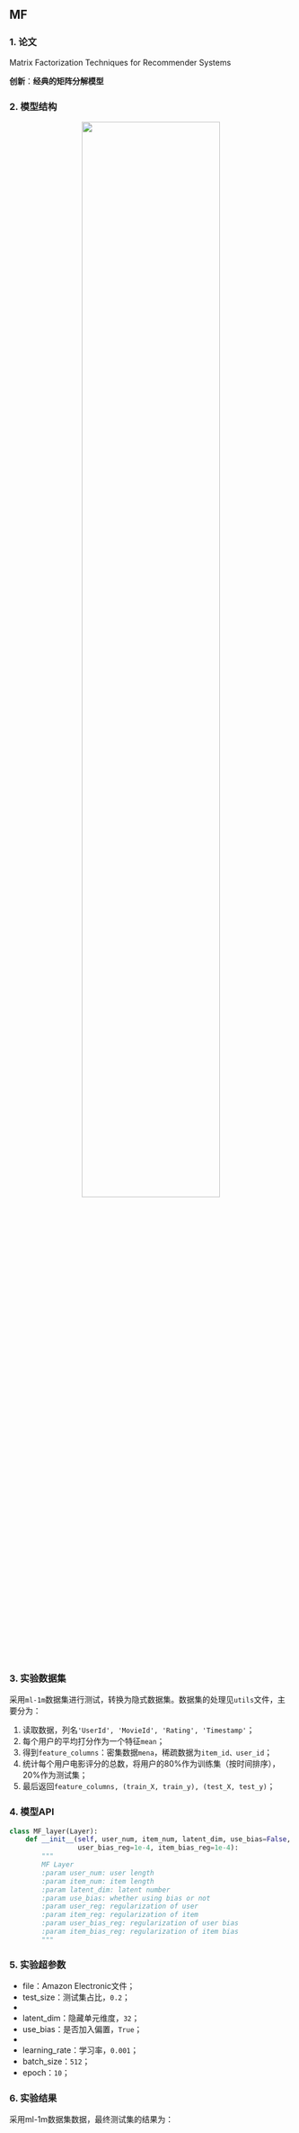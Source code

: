 ## MF

### 1. 论文
 Matrix Factorization Techniques for Recommender Systems

**创新**：**经典的矩阵分解模型**  



### 2. 模型结构

<div align=center><img src="https://cdn.jsdelivr.net/gh/BlackSpaceGZY/cdn/img/tf_14.png" width="70%;" style="float:center"/></div>



### 3. 实验数据集

采用`ml-1m`数据集进行测试，转换为隐式数据集。数据集的处理见`utils`文件，主要分为：
1. 读取数据，列名`'UserId', 'MovieId', 'Rating', 'Timestamp'`；
2. 每个用户的平均打分作为一个特征`mean`；
3. 得到`feature_columns`：密集数据`mena`，稀疏数据为`item_id、user_id`；
4. 统计每个用户电影评分的总数，将用户的80%作为训练集（按时间排序），20%作为测试集；
5. 最后返回`feature_columns, (train_X, train_y), (test_X, test_y)`；



### 4. 模型API

```python
class MF_layer(Layer):
    def __init__(self, user_num, item_num, latent_dim, use_bias=False, user_reg=1e-4, item_reg=1e-4,
                 user_bias_reg=1e-4, item_bias_reg=1e-4):
        """
        MF Layer
        :param user_num: user length
        :param item_num: item length
        :param latent_dim: latent number
        :param use_bias: whether using bias or not
        :param user_reg: regularization of user
        :param item_reg: regularization of item
        :param user_bias_reg: regularization of user bias
        :param item_bias_reg: regularization of item bias
        """
```



### 5. 实验超参数

- file：Amazon Electronic文件；
- test_size：测试集占比，`0.2`；
- 
- latent_dim：隐藏单元维度，`32`；
- use_bias：是否加入偏置，`True`；
- 
- learning_rate：学习率，`0.001`；
- batch_size：`512`；
- epoch：`10`；



### 6. 实验结果

采用ml-1m数据集数据，最终测试集的结果为：

